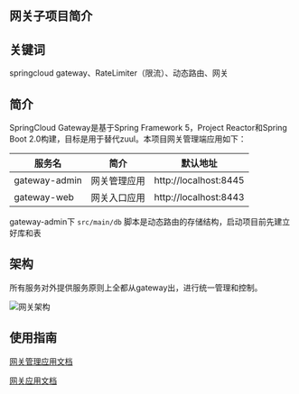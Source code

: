 网关子项目简介
---------

## 关键词

springcloud gateway、RateLimiter（限流）、动态路由、网关

## 简介

SpringCloud Gateway是基于Spring Framework 5，Project Reactor和Spring Boot 2.0构建，目标是用于替代zuul。本项目网关管理端应用如下：

| 服务名             |   简介              |  默认地址                |
|--------------------|---------------------|--------------------------|
| gateway-admin      | 网关管理应用        |  http://localhost:8445   |
| gateway-web        | 网关入口应用        |  http://localhost:8443   |

gateway-admin下 `src/main/db` 脚本是动态路由的存储结构，启动项目前先建立好库和表

## 架构

所有服务对外提供服务原则上全都从gateway出，进行统一管理和控制。

![网关架构](../docs/auth.png)

## 使用指南

[网关管理应用文档](./gateway-admin) 

[网关应用文档](./gateway-web) 
